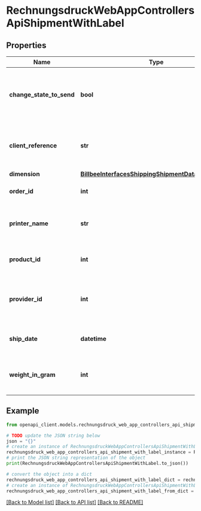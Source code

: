 # RechnungsdruckWebAppControllersApiShipmentWithLabel


## Properties

Name | Type | Description | Notes
------------ | ------------- | ------------- | -------------
**change_state_to_send** | **bool** | Optional parameter to automatically change the orderstate to sent after creating the shipment | [optional] 
**client_reference** | **str** | Optional specify a reference text to be included on the label. Works not with all carriers | [optional] 
**dimension** | [**BillbeeInterfacesShippingShipmentDataDimensions**](BillbeeInterfacesShippingShipmentDataDimensions.md) |  | [optional] 
**order_id** | **int** | The Billbee internal id of the order to ship | [optional] 
**printer_name** | **str** | Optional the name of a connected cloudprinter to send the label to | [optional] 
**product_id** | **int** | the id of the shipping provider product to be used | [optional] 
**provider_id** | **int** | The id of the provider. You can query all providers with the shippingproviders endpoint | [optional] 
**ship_date** | **datetime** | Optional specify the shipdate to be transmitted to the carrier | [optional] 
**weight_in_gram** | **int** | Optional the shipments weight in gram to override the calculated weight | [optional] 

## Example

```python
from openapi_client.models.rechnungsdruck_web_app_controllers_api_shipment_with_label import RechnungsdruckWebAppControllersApiShipmentWithLabel

# TODO update the JSON string below
json = "{}"
# create an instance of RechnungsdruckWebAppControllersApiShipmentWithLabel from a JSON string
rechnungsdruck_web_app_controllers_api_shipment_with_label_instance = RechnungsdruckWebAppControllersApiShipmentWithLabel.from_json(json)
# print the JSON string representation of the object
print(RechnungsdruckWebAppControllersApiShipmentWithLabel.to_json())

# convert the object into a dict
rechnungsdruck_web_app_controllers_api_shipment_with_label_dict = rechnungsdruck_web_app_controllers_api_shipment_with_label_instance.to_dict()
# create an instance of RechnungsdruckWebAppControllersApiShipmentWithLabel from a dict
rechnungsdruck_web_app_controllers_api_shipment_with_label_from_dict = RechnungsdruckWebAppControllersApiShipmentWithLabel.from_dict(rechnungsdruck_web_app_controllers_api_shipment_with_label_dict)
```
[[Back to Model list]](../README.md#documentation-for-models) [[Back to API list]](../README.md#documentation-for-api-endpoints) [[Back to README]](../README.md)


